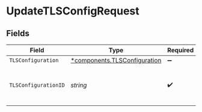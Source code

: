 # UpdateTLSConfigRequest


## Fields

| Field                                                                   | Type                                                                    | Required                                                                | Description                                                             | Example                                                                 |
| ----------------------------------------------------------------------- | ----------------------------------------------------------------------- | ----------------------------------------------------------------------- | ----------------------------------------------------------------------- | ----------------------------------------------------------------------- |
| `TLSConfiguration`                                                      | [*components.TLSConfiguration](../../models/shared/tlsconfiguration.md) | :heavy_minus_sign:                                                      | N/A                                                                     |                                                                         |
| `TLSConfigurationID`                                                    | *string*                                                                | :heavy_check_mark:                                                      | Alphanumeric string identifying a TLS configuration.                    | t7CguUGZzb2W9Euo5FoKa                                                   |